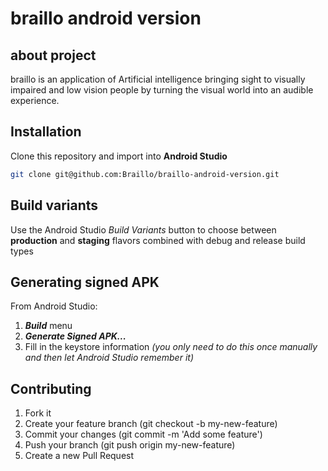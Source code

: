 # braillo android version

## about project
braillo is an application of Artificial intelligence bringing sight to visually impaired and low vision people by turning the visual world into an audible experience.

## Installation
Clone this repository and import into **Android Studio**
```bash
git clone git@github.com:Braillo/braillo-android-version.git
```

## Build variants
Use the Android Studio *Build Variants* button to choose between **production** and **staging** flavors combined with debug and release build types


## Generating signed APK
From Android Studio:
1. ***Build*** menu
2. ***Generate Signed APK...***
3. Fill in the keystore information *(you only need to do this once manually and then let Android Studio remember it)*


## Contributing

1. Fork it
2. Create your feature branch (git checkout -b my-new-feature)
3. Commit your changes (git commit -m 'Add some feature')
4. Push your branch (git push origin my-new-feature)
5. Create a new Pull Request

